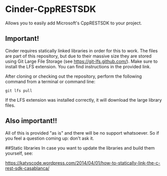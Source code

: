 # Cinder-CppRESTSDK
Allows you to easily add Microsoft's CppRESTSDK to your project.

## Important!
Cinder requires statically linked libraries in order for this to work. The files are part of this repository, but due to their massive size they are stored using Git Large File Storage (see https://git-lfs.github.com/). Make sure to install the LFS extension. You can find instructions in the provided link.

After cloning or checking out the repository, perform the following command from a terminal or command line:

```git lfs pull```

If the LFS extension was installed correctly, it will download the large library files.

## Also important!!
All of this is provided "as is" and there will be no support whatsoever. So if you feel a question coming up: don't ask it.

##Static libraries
In case you want to update the libraries and build them yourself, see:

https://katyscode.wordpress.com/2014/04/01/how-to-statically-link-the-c-rest-sdk-casablanca/
